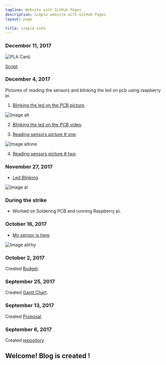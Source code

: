 ```yaml
---
tagline: Website with GitHub Pages
description: Simple website with GitHub Pages
layout: page

title: simple site
---
```


### December 11, 2017

![PLA Card](https://github.com/n01033547/Bluetooth/blob/master/group_placard.jpg?raw=yes).

[Script](https://github.com/n01033547/Bluetooth/blob/master/Script.docx).

### December 4, 2017

Pictures of reading the sensors and blinking the led on pcb using raspberry pi.


1. [Blinking the led on the PCB picture](https://github.com/n01033547/Bluetooth/blob/master/redingSensor.JPG).

![Image alt](https://github.com/n01033547/Bluetooth/blob/master/redingSensor.JPG?raw=yes)


2. [Blinking the led on the PCB video](https://github.com/n01033547/Bluetooth/blob/master/Raspberrywith%20PCBled.MOV).


3. [Reading sensors picture # one](https://github.com/n01033547/Bluetooth/blob/master/readingSensor1.JPG).

![Image altone](https://github.com/n01033547/Bluetooth/blob/master/readingSensor1.JPG?raw=yes)

4. [Reading sensors picture # two](https://github.com/n01033547/Bluetooth/blob/master/readingSensor2.JPG).


### November 27, 2017

- [Led Blinking](https://github.com/n01033547/Bluetooth/blob/master/LedBlinking.JPG).

![Image al](https://github.com/n01033547/Bluetooth/blob/master/LedBlinking.JPG?raw=yes)


### During the strike

- Worked on Soldering PCB and running Raspberry pi.

### October 16, 2017

- [My sensor is here](https://github.com/n01033547/Bluetooth/blob/master/QrCodesensor.JPG).

![Image altrhy ](https://github.com/n01033547/Bluetooth/blob/master/QrCodesensor.JPG?raw=yes)

### October 2, 2017

Created [Budget](https://github.com/n01033547/Bluetooth/blob/master/Budget.xlsx).

### September 25, 2017

Created [Gantt Chart](https://github.com/n01033547/Bluetooth/blob/master/SushantGanttProject.mpp).  

### September 13, 2017

Created [Proposal](https://github.com/six0four/StudentSenseHat/blob/master/documentation/ProposalContentStudentNameRev02.pdf).

### September 6, 2017

Created [repository](https://github.com/n01033547/Bluetooth.git).

Welcome!  Blog is created !
-------------
